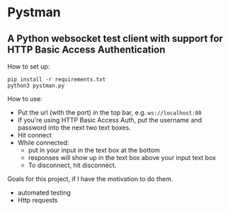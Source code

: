 # Pystman

## A Python websocket test client with support for HTTP Basic Access Authentication

How to set up:

```
pip install -r requirements.txt
python3 pystman.py
```   

How to use:
- Put the url (with the port) in the top bar, e.g. `ws://localhost:80`
- If you're using HTTP Basic Access Auth, put the username and password into the next two text boxes.
- Hit connect
- While connected:
  - put in your input in the text box at the bottom
  - responses will show up in the text box above your input text box
  - To disconnect, hit disconnect. 

Goals for this project, if I have the motivation to do them.
- automated testing
- Http requests
